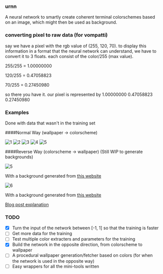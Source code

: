 ### urnn

A neural network to smartly create coherent terminal colorschemes based on an
image, which might then be used as background.

### converting pixel to raw data (for vompatti)

say we have a pixel with the rgb value of (255, 120, 70). to display this information in a format that the neural network can understand, we have to convert it to 3 floats. each consist of the color/255 (max value).

255/255 = 1.00000000

120/255 = 0.47058823

70/255  = 0.27450980

so there you have it. our pixel is represented by 1.00000000 0.47058823 0.27450980

### Examples

Done with data that wasn't in the training set

####Normal Way (wallpaper -> colorscheme)

![1](http://pub.iotek.org/p/gguePe7.png)
![2](http://pub.iotek.org/p/84nIYJl.png)
![3](http://pub.iotek.org/p/CG8ZGqZ.png)
![4](http://pub.iotek.org/p/wG8Fd90.png)
![5](http://pub.iotek.org/p/jL2NNE5.png)

####Reverse Way (colorscheme -> wallpaper) (Still WIP to generate backgrounds)

![5](http://pub.iotek.org/p/f8G90AY.png)

With a background generated from [this website](http://stripedbgs.com/)

![6](http://pub.iotek.org/p/PCLZqfw.png)

With a background generated from [this website](http://www.pixelknete.de/dotter/index.php)


[Blog post explanation](http://venam.nixers.net/blog/programming/2015/07/06/project-summer-july-2015.html)



### TODO

* [x] Turn the input of the network between [-1, 1] so that the training is faster
* [ ] Get more data for the training
* [ ] Test multiple color extracters and parameters for the training
* [x] Build the network in the opposite direction, from colorscheme to wallpaper
* [ ] A procedural wallpaper generation/fetcher based on colors (for when the network is used in the opposite way)
* [ ] Easy wrappers for all the mini-tools written

